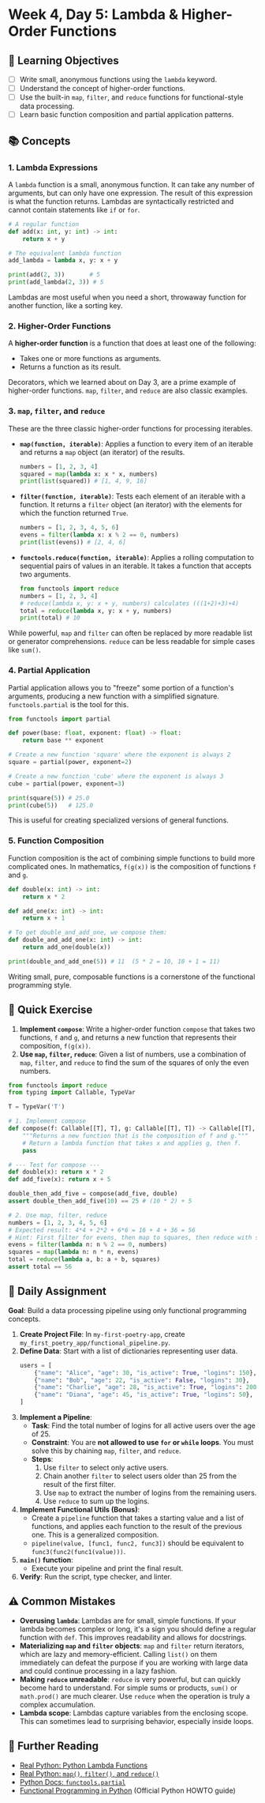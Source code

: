 # Week 4, Day 5: Lambda & Higher-Order Functions

## 🎯 Learning Objectives
- [ ] Write small, anonymous functions using the `lambda` keyword.
- [ ] Understand the concept of higher-order functions.
- [ ] Use the built-in `map`, `filter`, and `reduce` functions for functional-style data processing.
- [ ] Learn basic function composition and partial application patterns.

## 📚 Concepts

### 1. Lambda Expressions
A `lambda` function is a small, anonymous function. It can take any number of arguments, but can only have one expression. The result of this expression is what the function returns. Lambdas are syntactically restricted and cannot contain statements like `if` or `for`.

```python
# A regular function
def add(x: int, y: int) -> int:
    return x + y

# The equivalent lambda function
add_lambda = lambda x, y: x + y

print(add(2, 3))       # 5
print(add_lambda(2, 3)) # 5
```
Lambdas are most useful when you need a short, throwaway function for another function, like a sorting key.

### 2. Higher-Order Functions
A **higher-order function** is a function that does at least one of the following:
- Takes one or more functions as arguments.
- Returns a function as its result.

Decorators, which we learned about on Day 3, are a prime example of higher-order functions. `map`, `filter`, and `reduce` are also classic examples.

### 3. `map`, `filter`, and `reduce`
These are the three classic higher-order functions for processing iterables.

- **`map(function, iterable)`**: Applies a function to every item of an iterable and returns a `map` object (an iterator) of the results.
  ```python
  numbers = [1, 2, 3, 4]
  squared = map(lambda x: x * x, numbers)
  print(list(squared)) # [1, 4, 9, 16]
  ```
- **`filter(function, iterable)`**: Tests each element of an iterable with a function. It returns a `filter` object (an iterator) with the elements for which the function returned `True`.
  ```python
  numbers = [1, 2, 3, 4, 5, 6]
  evens = filter(lambda x: x % 2 == 0, numbers)
  print(list(evens)) # [2, 4, 6]
  ```
- **`functools.reduce(function, iterable)`**: Applies a rolling computation to sequential pairs of values in an iterable. It takes a function that accepts two arguments.
  ```python
  from functools import reduce
  numbers = [1, 2, 3, 4]
  # reduce(lambda x, y: x + y, numbers) calculates (((1+2)+3)+4)
  total = reduce(lambda x, y: x + y, numbers)
  print(total) # 10
  ```
While powerful, `map` and `filter` can often be replaced by more readable list or generator comprehensions. `reduce` can be less readable for simple cases like `sum()`.

### 4. Partial Application
Partial application allows you to "freeze" some portion of a function's arguments, producing a new function with a simplified signature. `functools.partial` is the tool for this.

```python
from functools import partial

def power(base: float, exponent: float) -> float:
    return base ** exponent

# Create a new function 'square' where the exponent is always 2
square = partial(power, exponent=2)

# Create a new function 'cube' where the exponent is always 3
cube = partial(power, exponent=3)

print(square(5)) # 25.0
print(cube(5))   # 125.0
```
This is useful for creating specialized versions of general functions.

### 5. Function Composition
Function composition is the act of combining simple functions to build more complicated ones. In mathematics, `f(g(x))` is the composition of functions `f` and `g`.

```python
def double(x: int) -> int:
    return x * 2

def add_one(x: int) -> int:
    return x + 1

# To get double_and_add_one, we compose them:
def double_and_add_one(x: int) -> int:
    return add_one(double(x))

print(double_and_add_one(5)) # 11  (5 * 2 = 10, 10 + 1 = 11)
```
Writing small, pure, composable functions is a cornerstone of the functional programming style.

## 🔹 Quick Exercise

1.  **Implement `compose`**: Write a higher-order function `compose` that takes two functions, `f` and `g`, and returns a new function that represents their composition, `f(g(x))`.
2.  **Use `map`, `filter`, `reduce`**: Given a list of numbers, use a combination of `map`, `filter`, and `reduce` to find the sum of the squares of only the even numbers.

```python
from functools import reduce
from typing import Callable, TypeVar

T = TypeVar('T')

# 1. Implement compose
def compose(f: Callable[[T], T], g: Callable[[T], T]) -> Callable[[T], T]:
    """Returns a new function that is the composition of f and g."""
    # Return a lambda function that takes x and applies g, then f.
    pass

# --- Test for compose ---
def double(x): return x * 2
def add_five(x): return x + 5

double_then_add_five = compose(add_five, double)
assert double_then_add_five(10) == 25 # (10 * 2) + 5

# 2. Use map, filter, reduce
numbers = [1, 2, 3, 4, 5, 6]
# Expected result: 4*4 + 2*2 + 6*6 = 16 + 4 + 36 = 56
# Hint: First filter for evens, then map to squares, then reduce with sum.
evens = filter(lambda n: n % 2 == 0, numbers)
squares = map(lambda n: n * n, evens)
total = reduce(lambda a, b: a + b, squares)
assert total == 56
```

## 📝 Daily Assignment
**Goal**: Build a data processing pipeline using only functional programming concepts.

1.  **Create Project File**: In `my-first-poetry-app`, create `my_first_poetry_app/functional_pipeline.py`.
2.  **Define Data**: Start with a list of dictionaries representing user data.
    ```python
    users = [
        {"name": "Alice", "age": 30, "is_active": True, "logins": 150},
        {"name": "Bob", "age": 22, "is_active": False, "logins": 30},
        {"name": "Charlie", "age": 28, "is_active": True, "logins": 200},
        {"name": "Diana", "age": 45, "is_active": True, "logins": 50},
    ]
    ```
3.  **Implement a Pipeline**:
    - **Task**: Find the total number of logins for all active users over the age of 25.
    - **Constraint**: You are **not allowed to use `for` or `while` loops**. You must solve this by chaining `map`, `filter`, and `reduce`.
    - **Steps**:
        1.  Use `filter` to select only active users.
        2.  Chain another `filter` to select users older than 25 from the result of the first filter.
        3.  Use `map` to extract the number of logins from the remaining users.
        4.  Use `reduce` to sum up the logins.
4.  **Implement Functional Utils (Bonus)**:
    - Create a `pipeline` function that takes a starting value and a list of functions, and applies each function to the result of the previous one. This is a generalized composition.
    - `pipeline(value, [func1, func2, func3])` should be equivalent to `func3(func2(func1(value)))`.
5.  **`main()` function**:
    - Execute your pipeline and print the final result.
6.  **Verify**: Run the script, type checker, and linter.

## ⚠️ Common Mistakes
- **Overusing `lambda`**: Lambdas are for small, simple functions. If your lambda becomes complex or long, it's a sign you should define a regular function with `def`. This improves readability and allows for docstrings.
- **Materializing `map` and `filter` objects**: `map` and `filter` return iterators, which are lazy and memory-efficient. Calling `list()` on them immediately can defeat the purpose if you are working with large data and could continue processing in a lazy fashion.
- **Making `reduce` unreadable**: `reduce` is very powerful, but can quickly become hard to understand. For simple sums or products, `sum()` or `math.prod()` are much clearer. Use `reduce` when the operation is truly a complex accumulation.
- **Lambda scope**: Lambdas capture variables from the enclosing scope. This can sometimes lead to surprising behavior, especially inside loops.

## 📖 Further Reading
- [Real Python: Python Lambda Functions](https://realpython.com/python-lambda/)
- [Real Python: `map()`, `filter()`, and `reduce()`](https://realpython.com/python-map-filter-reduce/)
- [Python Docs: `functools.partial`](https://docs.python.org/3/library/functools.html#functools.partial)
- [Functional Programming in Python](https://docs.python.org/3/howto/functional.html) (Official Python HOWTO guide)
